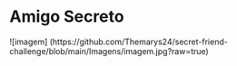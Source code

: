<h1 aling="center"> Amigo Secreto </h1>
![imagem] (https://github.com/Themarys24/secret-friend-challenge/blob/main/Imagens/imagem.jpg?raw=true)


